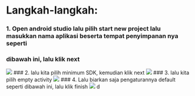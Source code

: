 # Langkah-langkah:
### 1. Open android studio lalu pilih start new project lalu masukkan nama aplikasi beserta tempat penyimpanan nya seperti 
### dibawah ini, lalu klik next<br>
<img src="https://cdn-images-1.medium.com/max/800/1*O5Xq1BCofMaJW8y4q0YFZw.png">
### 2. lalu kita pilih minimum SDK, kemudian klik next
<img src="https://cdn-images-1.medium.com/max/800/1*sBZ6A7wg4TSratKxLy6H3A.png">
### 3. lalu kita pilih empty activity
<img src="https://cdn-images-1.medium.com/max/800/1*VqoWFpFq9bbJ2DVFCPYu7Q.png">
### 4. Lalu biarkan saja pengaturannya default seperti dibawah ini, lalu klik finish
<img src="https://cdn-images-1.medium.com/max/800/1*yJRJ8KwBeSJlrfZ3qCwGJQ.png">
d
